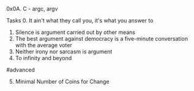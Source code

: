 0x0A. C - argc, argv

Tasks
0. It ain't what they call you, it's what you answer to
1. Silence is argument carried out by other means
2. The best argument against democracy is a five-minute conversation with
the average voter
3. Neither irony nor sarcasm is argument
4. To infinity and beyond


#advanced

5. Minimal Number of Coins for Change